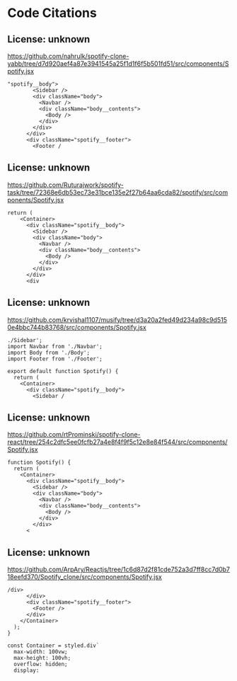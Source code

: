 # Code Citations

## License: unknown
https://github.com/nahrulk/spotify-clone-yabb/tree/d7d920aef4a87e3941545a25f1d1f6f5b501fd51/src/components/Spotify.jsx

```
"spotify__body">
        <Sidebar />
        <div className="body">
          <Navbar />
          <div className="body__contents">
            <Body />
          </div>
        </div>
      </div>
      <div className="spotify__footer">
        <Footer /
```


## License: unknown
https://github.com/Ruturajwork/spotify-task/tree/72368e6db53ec73e31bce135e2f27b64aa6cda82/spotify/src/components/Spotify.jsx

```
return (
    <Container>
      <div className="spotify__body">
        <Sidebar />
        <div className="body">
          <Navbar />
          <div className="body__contents">
            <Body />
          </div>
        </div>
      </div>
      <div
```


## License: unknown
https://github.com/krvishal1107/musify/tree/d3a20a2fed49d234a98c9d5150e4bbc744b83768/src/components/Spotify.jsx

```
./Sidebar';
import Navbar from './Navbar';
import Body from './Body';
import Footer from './Footer';

export default function Spotify() {
  return (
    <Container>
      <div className="spotify__body">
        <Sidebar /
```


## License: unknown
https://github.com/rtProminski/spotify-clone-react/tree/254c2dfc5ee0fcfb27a4e8f4f9f5c12e8e84f544/src/components/Spotify.jsx

```
function Spotify() {
  return (
    <Container>
      <div className="spotify__body">
        <Sidebar />
        <div className="body">
          <Navbar />
          <div className="body__contents">
            <Body />
          </div>
        </div>
      <
```


## License: unknown
https://github.com/ArpAry/Reactjs/tree/1c6d87d2f81cde752a3d7ff8cc7d0b718eefd370/Spotify_clone/src/components/Spotify.jsx

```
/div>
      </div>
      <div className="spotify__footer">
        <Footer />
      </div>
    </Container>
  );
}

const Container = styled.div`
  max-width: 100vw;
  max-height: 100vh;
  overflow: hidden;
  display:
```

